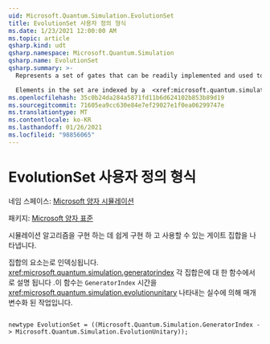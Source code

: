 ```yaml
---
uid: Microsoft.Quantum.Simulation.EvolutionSet
title: EvolutionSet 사용자 정의 형식
ms.date: 1/23/2021 12:00:00 AM
ms.topic: article
qsharp.kind: udt
qsharp.namespace: Microsoft.Quantum.Simulation
qsharp.name: EvolutionSet
qsharp.summary: >-
  Represents a set of gates that can be readily implemented and used to implement simulation algorithms.

  Elements in the set are indexed by a  <xref:microsoft.quantum.simulation.generatorindex>, and each set is described by a function from `GeneratorIndex` to  <xref:microsoft.quantum.simulation.evolutionunitary>, which are operations parameterized by a real number representing time
ms.openlocfilehash: 35c0b24da284a5871fd11b6d624102b853b89d19
ms.sourcegitcommit: 71605ea9cc630e84e7ef29027e1f0ea06299747e
ms.translationtype: MT
ms.contentlocale: ko-KR
ms.lasthandoff: 01/26/2021
ms.locfileid: "98856065"
---
```

# <a name="evolutionset-user-defined-type"></a>EvolutionSet 사용자 정의 형식

네임 스페이스: [Microsoft 양자 시뮬레이션](xref:Microsoft.Quantum.Simulation)

패키지: [Microsoft 양자 표준](https://nuget.org/packages/Microsoft.Quantum.Standard)


시뮬레이션 알고리즘을 구현 하는 데 쉽게 구현 하 고 사용할 수 있는 게이트 집합을 나타냅니다.

집합의 요소는로 인덱싱됩니다.  <xref:microsoft.quantum.simulation.generatorindex> 각 집합은에 대 한 함수에서로 설명 됩니다 .이 함수는 `GeneratorIndex` 시간을  <xref:microsoft.quantum.simulation.evolutionunitary> 나타내는 실수에 의해 매개 변수화 된 작업입니다.

```qsharp

newtype EvolutionSet = ((Microsoft.Quantum.Simulation.GeneratorIndex -> Microsoft.Quantum.Simulation.EvolutionUnitary));
```

